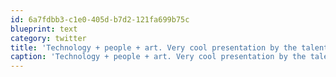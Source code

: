 ```yaml
---
id: 6a7fdbb3-c1e0-405d-b7d2-121fa699b75c
blueprint: text
category: twitter
title: 'Technology + people + art. Very cool presentation by the talented @jaypozo ow.ly/i/1pqaS'
caption: 'Technology + people + art. Very cool presentation by the talented <span class="username username_linked">@<a href="https://twitter.com/jaypozo" title="Jay Pozo">jaypozo</a></span> <a href="http://ow.ly/i/1pqaS" title="http://ow.ly/i/1pqaS" class="link link_untco">ow.ly/i/1pqaS</a>'
---
```

